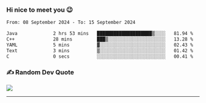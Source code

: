 ### Hi nice to meet you 😉 

<!--START_SECTION:waka-->

```txt
From: 08 September 2024 - To: 15 September 2024

Java             2 hrs 53 mins   ████████████████████▒░░░░   81.94 %
C++              28 mins         ███▒░░░░░░░░░░░░░░░░░░░░░   13.28 %
YAML             5 mins          ▓░░░░░░░░░░░░░░░░░░░░░░░░   02.43 %
Text             3 mins          ▒░░░░░░░░░░░░░░░░░░░░░░░░   01.42 %
C                0 secs          ░░░░░░░░░░░░░░░░░░░░░░░░░   00.41 %
```

<!--END_SECTION:waka-->

### ✍️ Random Dev Quote
![](https://quotes-github-readme.vercel.app/api?type=horizontal&theme=dark)

---
